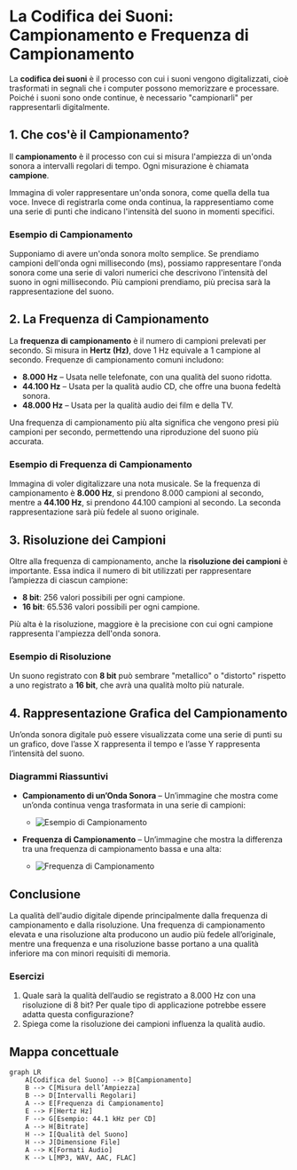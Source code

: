 # La Codifica dei Suoni: Campionamento e Frequenza di Campionamento

La **codifica dei suoni** è il processo con cui i suoni vengono digitalizzati, cioè trasformati in segnali che i computer possono memorizzare e processare. Poiché i suoni sono onde continue, è necessario "campionarli" per rappresentarli digitalmente.

## 1. Che cos'è il Campionamento?

Il **campionamento** è il processo con cui si misura l'ampiezza di un'onda sonora a intervalli regolari di tempo. Ogni misurazione è chiamata **campione**.

Immagina di voler rappresentare un'onda sonora, come quella della tua voce. Invece di registrarla come onda continua, la rappresentiamo come una serie di punti che indicano l'intensità del suono in momenti specifici.

### Esempio di Campionamento

Supponiamo di avere un'onda sonora molto semplice. Se prendiamo campioni dell'onda ogni millisecondo (ms), possiamo rappresentare l'onda sonora come una serie di valori numerici che descrivono l'intensità del suono in ogni millisecondo. Più campioni prendiamo, più precisa sarà la rappresentazione del suono.

## 2. La Frequenza di Campionamento

La **frequenza di campionamento** è il numero di campioni prelevati per secondo. Si misura in **Hertz (Hz)**, dove 1 Hz equivale a 1 campione al secondo. Frequenze di campionamento comuni includono:
- **8.000 Hz** – Usata nelle telefonate, con una qualità del suono ridotta.
- **44.100 Hz** – Usata per la qualità audio CD, che offre una buona fedeltà sonora.
- **48.000 Hz** – Usata per la qualità audio dei film e della TV.

Una frequenza di campionamento più alta significa che vengono presi più campioni per secondo, permettendo una riproduzione del suono più accurata.

### Esempio di Frequenza di Campionamento

Immagina di voler digitalizzare una nota musicale. Se la frequenza di campionamento è **8.000 Hz**, si prendono 8.000 campioni al secondo, mentre a **44.100 Hz**, si prendono 44.100 campioni al secondo. La seconda rappresentazione sarà più fedele al suono originale.

## 3. Risoluzione dei Campioni

Oltre alla frequenza di campionamento, anche la **risoluzione dei campioni** è importante. Essa indica il numero di bit utilizzati per rappresentare l’ampiezza di ciascun campione:
- **8 bit**: 256 valori possibili per ogni campione.
- **16 bit**: 65.536 valori possibili per ogni campione.

Più alta è la risoluzione, maggiore è la precisione con cui ogni campione rappresenta l'ampiezza dell'onda sonora.

### Esempio di Risoluzione

Un suono registrato con **8 bit** può sembrare "metallico" o "distorto" rispetto a uno registrato a **16 bit**, che avrà una qualità molto più naturale.

## 4. Rappresentazione Grafica del Campionamento

Un’onda sonora digitale può essere visualizzata come una serie di punti su un grafico, dove l’asse X rappresenta il tempo e l’asse Y rappresenta l’intensità del suono. 

### Diagrammi Riassuntivi

- **Campionamento di un’Onda Sonora** – Un’immagine che mostra come un’onda continua venga trasformata in una serie di campioni:
   - ![Esempio di Campionamento](https://tecnologiamusicale.wordpress.com/wp-content/uploads/2012/07/schermata-2012-07-21-a-10-42-35.png)
   
- **Frequenza di Campionamento** – Un’immagine che mostra la differenza tra una frequenza di campionamento bassa e una alta:
   - ![Frequenza di Campionamento](https://helpx-prod.scene7.com/is/image/HelpxProd/da06-1?$png$&jpegSize=100&wid=479)

## Conclusione

La qualità dell'audio digitale dipende principalmente dalla frequenza di campionamento e dalla risoluzione. Una frequenza di campionamento elevata e una risoluzione alta producono un audio più fedele all’originale, mentre una frequenza e una risoluzione basse portano a una qualità inferiore ma con minori requisiti di memoria.

### Esercizi

1. Quale sarà la qualità dell’audio se registrato a 8.000 Hz con una risoluzione di 8 bit? Per quale tipo di applicazione potrebbe essere adatta questa configurazione?
2. Spiega come la risoluzione dei campioni influenza la qualità audio.

## Mappa concettuale

```mermaid
graph LR
    A[Codifica del Suono] --> B[Campionamento]
    B --> C[Misura dell’Ampiezza]
    B --> D[Intervalli Regolari]
    A --> E[Frequenza di Campionamento]
    E --> F[Hertz Hz]
    F --> G[Esempio: 44.1 kHz per CD]
    A --> H[Bitrate]
    H --> I[Qualità del Suono]
    H --> J[Dimensione File]
    A --> K[Formati Audio]
    K --> L[MP3, WAV, AAC, FLAC]
```
